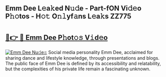 ## Emm Dee L𝚎a𝚔ed N𝚞𝚍e - Part-fON Vi𝚍𝚎o P𝚑𝚘tos - H𝚘𝚝 O𝚗𝚕yf𝚊ns L𝚎a𝚔s ZZ775

# <h2><a href="http://kf1zems.oniu.top/?m=Emm+Dee">🔗👉 🔴 Emm Dee P𝚑ot𝚘𝚜 V𝚒d𝚎o</a></h2>

[![Emm Dee Nu𝚍e𝚜](https://i.imgur.com/0qMVB7G.gif)](http://kf1zems.oniu.top/?m=Emm+Dee)
Social media personality Emm Dee, acclaimed for sharing dance and lifestyle knowledge, through presentations and blogs. The public face of Emm Dee is defined by its accessibility and relatability, but the complexities of his private life remain a fascinating unknown.  
